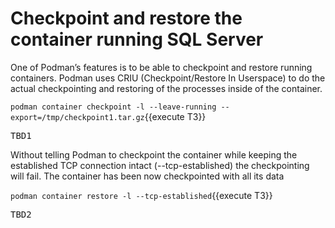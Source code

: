 # Checkpoint and restore the container running SQL Server

One of Podman’s features is to be able to checkpoint and restore running containers. Podman uses CRIU (Checkpoint/Restore In Userspace) to do the actual checkpointing and restoring of the processes inside of the container. 

`podman container checkpoint -l --leave-running --export=/tmp/checkpoint1.tar.gz`{{execute T3}}

<pre class="file">
TBD1
</pre>

Without telling Podman to checkpoint the container while keeping the established TCP connection intact (--tcp-established) the checkpointing will fail. The container has been now checkpointed with all its data 

`podman container restore -l --tcp-established`{{execute T3}}

<pre class="file">
TBD2
</pre>
